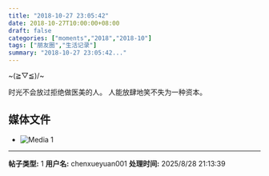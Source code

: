 ```yaml
---
title: "2018-10-27 23:05:42"
date: 2018-10-27T10:00:00+08:00
draft: false
categories: ["moments","2018","2018-10"]
tags: ["朋友圈","生活记录"]
summary: "2018-10-27 23:05:42..."
---
```


~(≧▽≦)/~

时光不会放过拒绝做医美的人。
人能放肆地笑不失为一种资本。

## 媒体文件

- ![Media 1](/Moments/photos/2018-10-27/201810272305420.jpg)

---

**帖子类型:** 1
**用户名:** chenxueyuan001
**处理时间:** 2025/8/28 21:13:39